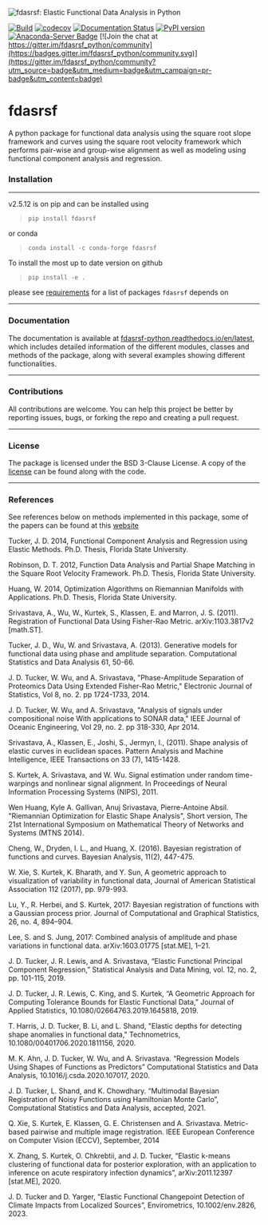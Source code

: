 
![fdasrsf: Elastic Functional Data Analysis in Python](https://raw.githubusercontent.com/jdtuck/fdasrsf_python/master/doc/artwork/icon.png)

[![Build](https://github.com/jdtuck/fdasrsf_python/actions/workflows/python-package.yml/badge.svg)](https://github.com/jdtuck/fdasrsf_python/actions/workflows/python-package.yml)
[![codecov](https://codecov.io/gh/jdtuck/fdasrsf_python/branch/master/graph/badge.svg)](https://codecov.io/gh/jdtuck/fdasrsf_python)
[![Documentation Status](https://readthedocs.org/projects/fdasrsf-python/badge/?version=latest)](https://fdasrsf-python.readthedocs.io/en/latest/?badge=latest)
[![PyPI version](https://badge.fury.io/py/fdasrsf.svg)](https://badge.fury.io/py/fdasrsf)
[![Anaconda-Server Badge](https://anaconda.org/conda-forge/fdasrsf/badges/version.svg)](https://anaconda.org/conda-forge/fdasrsf) [![Join the chat at https://gitter.im/fdasrsf_python/community](https://badges.gitter.im/fdasrsf_python/community.svg)](https://gitter.im/fdasrsf_python/community?utm_source=badge&utm_medium=badge&utm_campaign=pr-badge&utm_content=badge)

fdasrsf
=======

A python package for functional data analysis using the square root
slope framework and curves using the square root velocity framework
which performs pair-wise and group-wise alignment as well as modeling
using functional component analysis and regression. 

### Installation
------------------------------------------------------------------------------
v2.5.12 is on pip and can be installed using
> `pip install fdasrsf`

or conda

> `conda install -c conda-forge fdasrsf`

To install the most up to date version on github
> `pip install -e .`

please see [requirements](requirements.txt) for a list of packages `fdasrsf`
depends on

------------------------------------------------------------------------------

### Documentation
The documentation is available at
[fdasrsf-python.readthedocs.io/en/latest](https://fdasrsf-python.readthedocs.io/en/latest/), which
includes detailed information of the different modules, classes and methods of
the package, along with several examples showing different functionalities.

------------------------------------------------------------------------------

### Contributions
All contributions are welcome. You can help this project be better by reporting issues, bugs, 
or forking the repo and creating a pull request.

------------------------------------------------------------------------------

### License
The package is licensed under the BSD 3-Clause License. A copy of the
[license](LICENSE.txt) can be found along with the code.

------------------------------------------------------------------------------

### References
See references below on methods implemented in this package, some of the papers can be
found at this [website](http://research.tetonedge.net)

Tucker, J. D. 2014, Functional Component Analysis and Regression using Elastic
Methods. Ph.D. Thesis, Florida State University.

Robinson, D. T. 2012, Function Data Analysis and Partial Shape Matching in the
Square Root Velocity Framework. Ph.D. Thesis, Florida State University.

Huang, W. 2014, Optimization Algorithms on Riemannian Manifolds with
Applications. Ph.D. Thesis, Florida State University.

Srivastava, A., Wu, W., Kurtek, S., Klassen, E. and Marron, J. S. (2011).
Registration of Functional Data Using Fisher-Rao Metric. arXiv:1103.3817v2
[math.ST].

Tucker, J. D., Wu, W. and Srivastava, A. (2013). Generative models for
functional data using phase and amplitude separation. Computational Statistics
and Data Analysis 61, 50-66.

J. D. Tucker, W. Wu, and A. Srivastava, "Phase-Amplitude Separation of
Proteomics Data Using Extended Fisher-Rao Metric," Electronic Journal of
Statistics, Vol 8, no. 2. pp 1724-1733, 2014.

J. D. Tucker, W. Wu, and A. Srivastava, "Analysis of signals under compositional
noise With applications to SONAR data," IEEE Journal of Oceanic Engineering, Vol
29, no. 2. pp 318-330, Apr 2014.

Srivastava, A., Klassen, E., Joshi, S., Jermyn, I., (2011). Shape analysis of
elastic curves in euclidean spaces. Pattern Analysis and Machine Intelligence,
IEEE Transactions on 33 (7), 1415-1428.

S. Kurtek, A. Srivastava, and W. Wu. Signal estimation under random
time-warpings and nonlinear signal alignment. In Proceedings of Neural
Information Processing Systems (NIPS), 2011.

Wen Huang, Kyle A. Gallivan, Anuj Srivastava, Pierre-Antoine Absil. "Riemannian
Optimization for Elastic Shape Analysis", Short version, The 21st International
Symposium on Mathematical Theory of Networks and Systems (MTNS 2014).

Cheng, W., Dryden, I. L., and Huang, X. (2016). Bayesian registration of functions
and curves. Bayesian Analysis, 11(2), 447-475.

W. Xie, S. Kurtek, K. Bharath, and Y. Sun, A geometric approach to visualization
of variability in functional data, Journal of American Statistical Association 112
(2017), pp. 979-993.

Lu, Y., R. Herbei, and S. Kurtek, 2017: Bayesian registration of functions with a Gaussian process prior. Journal of
Computational and Graphical Statistics, 26, no. 4, 894–904.

Lee, S. and S. Jung, 2017: Combined analysis of amplitude and phase variations in functional data. arXiv:1603.01775 [stat.ME], 1–21.

J. D. Tucker, J. R. Lewis, and A. Srivastava, “Elastic Functional Principal Component Regression,” Statistical Analysis and Data Mining, vol. 12, no. 2, pp. 101-115, 2019.

J. D. Tucker, J. R. Lewis, C. King, and S. Kurtek, “A Geometric Approach for Computing Tolerance Bounds for Elastic Functional Data,” Journal of Applied Statistics, 10.1080/02664763.2019.1645818, 2019.

T. Harris, J. D. Tucker, B. Li, and L. Shand, "Elastic depths for detecting shape anomalies in functional data," Technometrics, 10.1080/00401706.2020.1811156, 2020.

M. K. Ahn, J. D. Tucker, W. Wu, and A. Srivastava. “Regression Models Using Shapes of Functions as Predictors” Computational Statistics and Data Analysis, 10.1016/j.csda.2020.107017, 2020. 

J. D. Tucker, L. Shand, and K. Chowdhary. “Multimodal Bayesian Registration of Noisy Functions using Hamiltonian Monte Carlo”, Computational Statistics and Data Analysis, accepted, 2021.

Q. Xie, S. Kurtek, E. Klassen, G. E. Christensen and A. Srivastava. Metric-based pairwise and multiple image registration. IEEE European Conference on Computer Vision (ECCV), September, 2014

X. Zhang, S. Kurtek, O. Chkrebtii, and J. D. Tucker, “Elastic k-means clustering of functional data 
   for posterior exploration, with an application to inference on acute respiratory infection dynamics”, 
   arXiv:2011.12397 [stat.ME], 2020.

J. D. Tucker and D. Yarger, “Elastic Functional Changepoint Detection of Climate Impacts from Localized Sources”, Envirometrics, 10.1002/env.2826, 2023.

